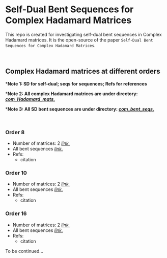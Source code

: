 # Self-Dual Bent Sequences for Complex Hadamard Matrices

This repo is created for investigating self-dual bent sequences in Complex Hadamard matrices. It is the open-source of the paper `Self-Dual Bent Sequences for Complex Hadamard Matrices`.

<br/>

## Complex Hadamard matrices at different orders

***Note 1: SD for self-dual; seqs for sequences; Refs for references**

***Note 2: All complex Hadamard matrices are under directory: [*com_Hadamard_mats.*](./com_Hadamard_mats)**

***Note 3: All SD bent sequences are under directory: [*com_bent_seqs.*](./com_bent_seqs)**

<br/>

### Order 8

- Number of matrices: 2 [*link.*](./com_Hadamard_mats/Com_H_v16.txt)
- All bent sequences [*link.*](./com_bent_seqs/log_sd_bent_complex_v16.log)
- Refs: 
  - citation

### Order 10

- Number of matrices: 2 [*link.*](./com_Hadamard_mats/Com_H_v16.txt)
- All bent sequences [*link.*](./com_bent_seqs/log_sd_bent_complex_v16.log)
- Refs: 
  - citation

### Order 16

- Number of matrices: 2 [*link.*](./com_Hadamard_mats/Com_H_v16.txt)
- All bent sequences [*link.*](./com_bent_seqs/log_sd_bent_complex_v16.log)
- Refs: 
  - citation

To be continued...